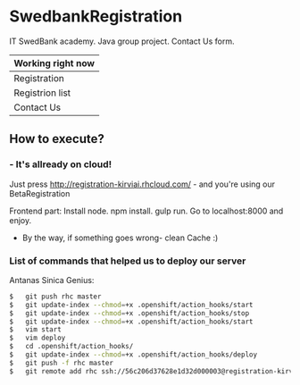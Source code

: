 # SwedbankRegistration
IT SwedBank academy. Java group project. Contact Us form.

| Working right now       |
| ----------------------- |
| Registration            |
| Registrion list         |
| Contact Us              |

How to execute?
----------
### - It's allready on cloud!
Just press http://registration-kirviai.rhcloud.com/ - and you're using our BetaRegistration

Frontend part:
Install node.
npm install.
gulp run.
Go to localhost:8000 and enjoy.

- By the way, if something goes wrong- clean Cache :)

### List of commands that helped us to deploy our server

Antanas Sinica Genius:

```sh
$   git push rhc master
$   git update-index --chmod=+x .openshift/action_hooks/start
$   git update-index --chmod=+x .openshift/action_hooks/stop
$   git update-index --chmod=+x .openshift/action_hooks/start
$   vim start
$   vim deploy
$   cd .openshift/action_hooks/
$   git update-index --chmod=+x .openshift/action_hooks/deploy
$   git push -f rhc master
$   git remote add rhc ssh://56c206d37628e1d32d000003@registration-kirviai.rhcloud.com/~/git/registration.git/
```
